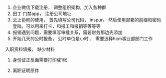1. 企业微信下载注册， 调整组织架构，加入各种群
2. 田丁  门禁app， 注册公司地址
3. 云上协同的使用， 首先填写公司代码， inspur， 然后使用邮箱的前缀和密码登陆，可以用来打卡，和报工和报销等等等等
4. 报销遇到问题，需要填写审批关系，需要财务那边先添加
5. 开始几天的公时报备， 公时单位是小时 ， 需要选择hcm事业部部门工作




入职资料填报， 缺少材料

1. 身份证正反面需要打印成1张

2. 离职证明原件